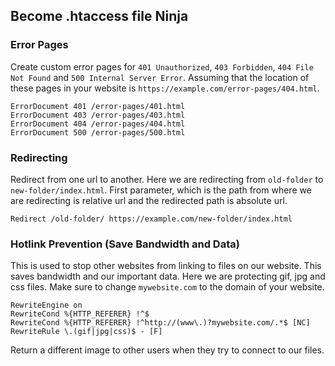 ## Become .htaccess file Ninja

### Error Pages
Create custom error pages for `401 Unauthorized`, `403 Forbidden`, `404 File Not Found` and `500 Internal Server Error`.
Assuming that the location of these pages in your website is `https://example.com/error-pages/404.html`.
```
ErrorDocument 401 /error-pages/401.html
ErrorDocument 403 /error-pages/403.html
ErrorDocument 404 /error-pages/404.html
ErrorDocument 500 /error-pages/500.html
```

### Redirecting
Redirect from one url to another. Here we are redirecting from `old-folder` to `new-folder/index.html`.
First parameter, which is the path from where we are redirecting is relative url and the redirected path is absolute url.
`````
Redirect /old-folder/ https://example.com/new-folder/index.html
`````

### Hotlink Prevention (Save Bandwidth and Data)
This is used to stop other websites from linking to files on our website. This saves bandwidth and our important data.
Here we are protecting gif, jpg and css files. Make sure to change `mywebsite.com` to the domain of your website.
```
RewriteEngine on
RewriteCond %{HTTP_REFERER} !^$
RewriteCond %{HTTP_REFERER} !^http://(www\.)?mywebsite.com/.*$ [NC]
RewriteRule \.(gif|jpg|css)$ - [F]
```

Return a different image to other users when they try to connect to our files.
```

```
